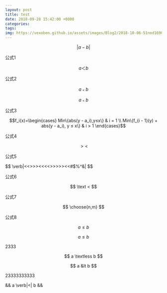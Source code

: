```yaml
---
layout: post
title: test
date: 2018-09-28 15:42:00 +0800
categories: 
tags: 
img: https://vexoben.github.io/assets/images/Blog2/2018-10-06-51nod1690-区间求和2.png
---
```


$$ \left| a - b \right| $$

公式1

$$ a ＜ b $$

公式2

$$ a ﹤ b $$

$$ a ﹤ b $$

公式3

$$f_i(x)=\begin{cases}
Min\{abs(y - a_i),y≤x\} & i = 1 \\
Min\{f_{i - 1}(y) + abs(y - a_i), y ≤ x\} & i > 1
\end{cases}$$

公式4

$$ >< $$

公式5

$$ \verb|<<>>><<<<>>>>><<#$%^&| $$

公式6

$$ \text < $$

公式7

$$ \choose{n,m} $$

公式8

$$ a \leq b $$

$$ a \le b $$

2333

$$ a \textless b $$

$$ a &lt b $$ 

23333333333

&& a \verb|<| b &&

[1]:https://www.51nod.com/onlineJudge/questionCode.html#!problemId=1690